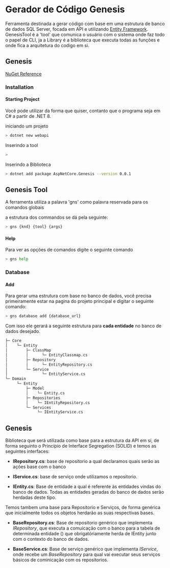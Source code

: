 # Gerador de Código Genesis

Ferramenta destinada a gerar código com base em uma estrutura de banco de dados SQL Server, focada em API e utilizando [Entity Framework](https://learn.microsoft.com/pt-br/ef/). GenesisTool é a 'tool' que comunica o usuário com o sistema onde faz todo o papel de CLI, ja a Library é a biblioteca que executa todas as funções e onde fica a arquitetura do codigo em si.



## Genesis

[NuGet Reference](https://www.nuget.org/packages/AspNetCore.Genesis/)



### Installation

#### Starting Project
Você pode utilizar da forma que quiser, contanto que o programa seja em C# a partir de .NET 8.

iniciando um projeto

```bash
> dotnet new webapi
```

Inserindo a tool
```bash
>
```

Inserindo a Biblioteca
```bash
> dotnet add package AspNetCore.Genesis --version 0.0.1
```
    

## Genesis Tool 

A ferramenta utiliza a palavra 'gns' como palavra reservada para os comandos globais

a estrutura dos commandos se dá pela seguinte:

```bash
> gns {knd} {tool} {args}
``` 

#### Help

Para ver as opções de comandos digite o seguinte comando

```bash
> gns help
```

### Database

#### Add
Para gerar uma estrutura com base no banco de dados, você precisa primeiramente estar na pagina do projeto principal e digitar o seguinte comando:

```bash
> gns database add {database_url}
```

Com isso ele gerará a seguinte estrutura para **cada entidade** no banco de dados desejado.

```bash
├─ Core
│    └─ Entity
│        ├─ ClassMap
│        │      └─ EntityClassmap.cs
│        ├─ Repository
│        │      └─ EntityRepository.cs
│        └─ Service
│               └─ EntityService.cs
└─ Domain
     └─ Entity
         ├─ Model
         │    └─ Entity.cs
         ├─ Repositories
         │    └─ IEntityRepository.cs
         └─ Services
              └─ IEntityService.cs
```
## Genesis

Biblioteca que será utilizada como base para a estrutura da API em sí, de forma seguinto o Princípio de Interface Segregation (SOLID) e temos as seguintes interfaces:




- **IRepository.cs**: base de repositorio a qual declaramos quais serão as ações base com o banco

- **IService.cs**: base de serviço onde utilizamos o repositorio.

- **IEntity.cs**: Base de entidade a qual é referente às entidades vindas do banco de dados. Todas as entidades geradas do banco de dados serão herdadas deste tipo.



Temos tambem uma base para Repositorio e Serviços, de forma genérica que inicialmente todos os objetos herdarão as suas respectivas bases. 

- **BaseRepository.cs**: Base de repositorio genérico que implementa *IRepository<T>*, que executa a comuicação com o banco para a tabela de determinada entidade (<T>) que obrigatóriamente herda de IEntity junto com o contexto do banco de dados.

- **BaseService.cs**: Base de serviço genérico que implementa *IService<T>*, onde recebe um *BaseRepository<T>* para qual vai executar seus serviços básicos de cominicação com os repositorios. 